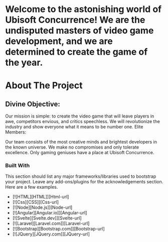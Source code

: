 # Welcome to the astonishing world of Ubisoft Concurrence! We are the undisputed masters of video game development, and we are determined to create the game of the year.

# About The Project

## Divine Objective:

Our mission is simple: to create the video game that will leave players in awe, competitors envious, and critics speechless. We will revolutionize the industry and show everyone what it means to be number one.
Elite Members:

Our team consists of the most creative minds and brightest developers in the known universe. We make no compromises and only tolerate excellence. Only gaming geniuses have a place at Ubisoft Concurrence.

### Built With

This section should list any major frameworks/libraries used to bootstrap your project. Leave any add-ons/plugins for the acknowledgements section. Here are a few examples.

* [![HTML][HTML]][Html-url]
* [![Css][CSS]][Css-url]
* [![Node][Node.js]][Node-url]
* [![Angular][Angular.io]][Angular-url]
* [![Svelte][Svelte.dev]][Svelte-url]
* [![Laravel][Laravel.com]][Laravel-url]
* [![Bootstrap][Bootstrap.com]][Bootstrap-url]
* [![JQuery][JQuery.com]][JQuery-url]
